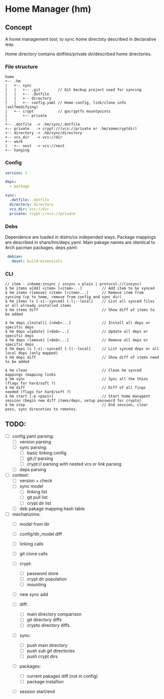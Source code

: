 # Home Manager (hm)

## Concept

 A home management tool, to sync home directoty described in declarative way.

 Home directory contains dotfiles/private dir/described home directories.


### File structure

```
home
+-- .hm
|   +-- sync
|   |   +-- .git        // Git backup project used for syncing
|   |   +-- .dotfile
|   |   +-- directory
|   |   +-- config.yaml // Home config, link/clone info (selfmodifying)
|   +-- crypt           // gocryptfs mountpoints
|       +-- private
|
+-- .dotfile  -> .hm/sync/.dotfile
+-- private   -> crypt://(vcs://private or .hm/somecryptdir)
+-- directory -> .hm/sync/directory
+-- vcs_dir   -> vcs://dir
+-- work
|   +-- nest  -> vcs://nest
+-- hanging
```

### Config

```yaml
version: 1

deps:
  - package

sync:
  .dotfile: .dotfile
  directory: directory
  vcs_dir: vcs://dir
  private: crypt://vcs://private
```


### Debs

 Dependence are loaded in distro/os independed ways.
 Package mappings are described in share/hm/deps.yaml.
 Main pakage names are identical to Arch pacman packages.
 deps.yaml:
```yaml
 debian:
   devel: build-essensials

```


### CLI

```
// item - inhome:insync / insync = plain | protocol://(insync)
$ hm items a[dd] <item> [<item>...]         // Add item to be synced
$ hm items r[emove] <item> [<item>...]      // Remove item from syncing (cp to home, remove from config and sync dir)
$ hm items ls [-s|--synced] [-l|--local]    // List all synced files or all already installed items
$ hm items diff                             // Show diff of items to be added

$ hm deps i[nstall] [<deb>...]              // Install all deps or specific deps
$ hm deps u[pdate] [<deb>...]               // Update all deps or specific deps
$ hm deps r[emove] [<deb>...]               // Remove all deps or specific deps
$ hm deps ls [-s|--synced] [-l|--local]     // List synced deps or all local deps (only mapped)
$ hm deps diff                              // Show diff of items need to be added

$ hm clean                                  // Clean hm synced mappings (mapping links
$ hm sync                                   // Sync all the thins (flags for hard/soft ?)
$ hm diff                                   // Diff of all fings needed (flags for hard/soft ?)
$ hm start [-p <pass>]                      // Start home managent session (begin new diff items/deps, setup password for crypto)
$ hm stop                                   // End session, clear pass, sync direcoties to remotes.
```


## TODO:

- [ ] config.yaml parsing:
    - [ ] version parsing
    - [ ] sync parsing:
        - [ ] basic linking config
        - [ ] git:// parsing
        - [ ] crypt:// parsing with nested vcs or link parsing
    - [ ] deps parsing

- [ ] context:
    - [ ] version + check
    - [ ] sync model
       - [ ] linking list
       - [ ] git pull list
       - [ ] crypt dir list
    - [ ] deb pakage mapping hash table

- [ ] mechanizims:
    - [ ] model from dir
    - [ ] config/dir_model diff
    - [ ] linking calls
    - [ ] git clone calls
    - [ ] crypt:
        - [ ] password store
        - [ ] crypt dir population
        - [ ] mounting
    - [ ] new sync add
    - [ ] diff:
        - [ ] main directory comparison
        - [ ] git directory diffs
        - [ ] crypto directory diffs
    - [ ] sync:
        - [ ] push main directory
        - [ ] push sub git directories
        - [ ] push crypt dirs
    - [ ] packages:
        - [ ] current pakages diff (not in config)
        - [ ] package installion
    - [ ] session start/end


